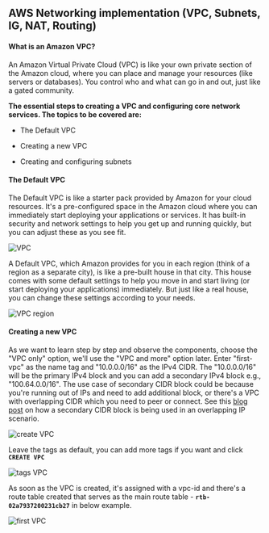 ## AWS Networking implementation (VPC, Subnets, IG, NAT, Routing)

#### What is an Amazon VPC?

An Amazon Virtual Private Cloud (VPC) is like your own private section of the Amazon cloud, where you can place and manage your resources (like servers or databases). You control who and what can go in and out, just like a gated community.

**The essential steps to creating a VPC and configuring core network services. The topics to be covered are:**

+ The Default VPC
  
+ Creating a new VPC
  
+ Creating and configuring subnets
  
#### The Default VPC

The Default VPC is like a starter pack provided by Amazon for your cloud resources. It's a pre-configured space in the Amazon cloud where you can immediately start deploying your applications or services. It has built-in security and network settings to help you get up and running quickly, but you can adjust these as you see fit.

![VPC](https://github.com/QuadriBello/DevOps-Cloud/assets/140855364/0d8d5f0b-d623-4461-a24c-b5bfb7c32366)

A Default VPC, which Amazon provides for you in each region (think of a region as a separate city), is like a pre-built house in that city. This house comes with some default settings to help you move in and start living (or start deploying your applications) immediately. But just like a real house, you can change these settings according to your needs.

![VPC region](https://github.com/QuadriBello/DevOps-Cloud/assets/140855364/99d061f5-a719-4cec-899f-d8290691011a)

#### Creating a new VPC

As we want to learn step by step and observe the components, choose the "VPC only" option, we'll use the "VPC and more" option later. Enter "first-vpc" as the name tag and "10.0.0.0/16" as the IPv4 CIDR. The "10.0.0.0/16" will be the primary IPv4 block and you can add a secondary IPv4 block e.g., "100.64.0.0/16". The use case of secondary CIDR block could be because you're running out of IPs and need to add additional block, or there's a VPC with overlapping CIDR which you need to peer or connect. See this [blog post](https://aws.amazon.com/blogs/networking-and-content-delivery/how-to-solve-private-ip-exhaustion-with-private-nat-solution/) on how a secondary CIDR block is being used in an overlapping IP scenario.

![create VPC](https://github.com/QuadriBello/DevOps-Cloud/assets/140855364/fc6bb704-da3a-4aaf-936e-14d987156731)

Leave the tags as default, you can add more tags if you want and click **`CREATE VPC`**

![tags VPC](https://github.com/QuadriBello/DevOps-Cloud/assets/140855364/f13176f5-1696-49fa-9e47-aa1914edb302)

As soon as the VPC is created, it's assigned with a vpc-id and there's a route table created that serves as the main route table - **`rtb-02a7937200231cb27`** in below example.

![first VPC](https://github.com/QuadriBello/DevOps-Cloud/assets/140855364/83f5c094-f772-4352-9eee-938657fbdf58)


